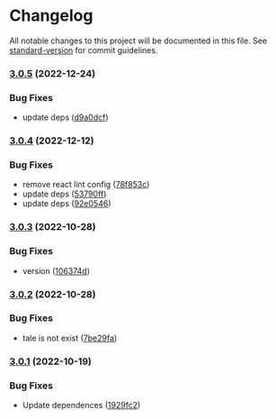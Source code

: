 # Changelog

All notable changes to this project will be documented in this file. See [standard-version](https://github.com/conventional-changelog/standard-version) for commit guidelines.

### [3.0.5](https://github.com/mm-core/doccode/compare/v3.0.4...v3.0.5) (2022-12-24)


### Bug Fixes

* update deps ([d9a0dcf](https://github.com/mm-core/doccode/commit/d9a0dcf5965842debdae9b5483a656afc917a6bc))

### [3.0.4](https://github.com/mm-core/doccode/compare/v3.0.3...v3.0.4) (2022-12-12)


### Bug Fixes

* remove react lint config ([78f853c](https://github.com/mm-core/doccode/commit/78f853c1e0ff9ceaf763af2f683a480590d6c24a))
* update deps ([53790ff](https://github.com/mm-core/doccode/commit/53790ffae4007e5077d24ccb9283e5474756d1fb))
* update deps ([92e0546](https://github.com/mm-core/doccode/commit/92e054645bb97d7a90375abf3df9e88442645241))

### [3.0.3](https://github.com/mm-core/doccode/compare/v3.0.2...v3.0.3) (2022-10-28)


### Bug Fixes

* version ([106374d](https://github.com/mm-core/doccode/commit/106374de33a75bac9c235c6b307c782e3a06299b))

### [3.0.2](https://github.com/mm-core/doccode/compare/v3.0.1...v3.0.2) (2022-10-28)


### Bug Fixes

* tale is not exist ([7be29fa](https://github.com/mm-core/doccode/commit/7be29fa207118a9244ec5296644b9163af76b362))

### [3.0.1](https://github.com/mm-core/doccode/compare/v3.0.0...v3.0.1) (2022-10-19)


### Bug Fixes

* Update dependences ([1929fc2](https://github.com/mm-core/doccode/commit/1929fc21e4babcba08c0dc5a1c5a59cf1c9280a5))
